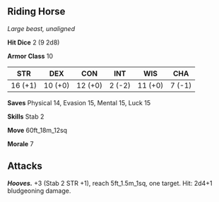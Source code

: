 ## Riding Horse

*Large beast, unaligned*

**Hit Dice** 2 (9 2d8)

**Armor Class** 10

| STR     | DEX     | CON     | INT     | WIS     | CHA     |
|---------|---------|---------|---------|---------|---------|
| 16 (+1) | 10 (+0) | 12 (+0) |  2 (-2) | 11 (+0) |  7 (-1) |

**Saves** Physical 14, Evasion 15, Mental 15, Luck 15

**Skills** Stab 2

**Move** 60ft_18m_12sq

**Morale** 7

## Attacks

***Hooves.*** +3 (Stab 2 STR +1), reach 5ft_1.5m_1sq, one target. Hit: 2d4+1 bludgeoning damage.

